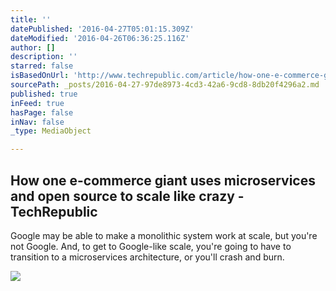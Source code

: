 ```yaml
---
title: ''
datePublished: '2016-04-27T05:01:15.309Z'
dateModified: '2016-04-26T06:36:25.116Z'
author: []
description: ''
starred: false
isBasedOnUrl: 'http://www.techrepublic.com/article/how-one-e-commerce-giant-uses-microservices-and-open-source-to-scale-like-crazy/'
sourcePath: _posts/2016-04-27-97de8973-4cd3-42a6-9cd8-8db20f4296a2.md
published: true
inFeed: true
hasPage: false
inNav: false
_type: MediaObject

---
```

<article style=""><h1>How one e-commerce giant uses microservices and open source to scale like crazy - TechRepublic</h1><p>Google may be able to make a monolithic system work at scale, but you're not Google. And, to get to Google-like scale, you're going to have to transition to a microservices architecture, or you'll crash and burn.</p><img src="http://tr1.cbsistatic.com/hub/i/r/2016/04/25/0758ac85-286d-4eb1-b123-b585f0ee63ef/thumbnail/770x578/690fda5f4669a791d09ffe9f6337cb6c/microservice.jpg" /></article>